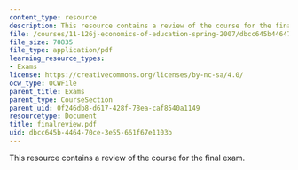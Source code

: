 ```yaml
---
content_type: resource
description: This resource contains a review of the course for the final exam.
file: /courses/11-126j-economics-of-education-spring-2007/dbcc645b446470ce3e55661f67e1103b_finalreview.pdf
file_size: 70835
file_type: application/pdf
learning_resource_types:
- Exams
license: https://creativecommons.org/licenses/by-nc-sa/4.0/
ocw_type: OCWFile
parent_title: Exams
parent_type: CourseSection
parent_uid: 0f246db8-d617-428f-78ea-caf8540a1149
resourcetype: Document
title: finalreview.pdf
uid: dbcc645b-4464-70ce-3e55-661f67e1103b
---
```

This resource contains a review of the course for the final exam.